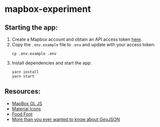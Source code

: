 # mapbox-experiment

## Starting the app:

1. Create a Mapbox account and obtain an API access token [here](https://account.mapbox.com/).
1. Copy the `.env.example` file to `.env` and update with your access token:
   ```
   cp .env.example .env
   ```
1. Install dependencies and start the app:
   ```
   yarn install
   yarn start
   ```

## Resources:

- [MapBox GL JS](https://docs.mapbox.com/mapbox-gl-js/overview/)
- [Material Icons](https://material.io/resources/icons/)
- [Food Font](http://foodfont.com/)
- [More than you ever wanted to know about GeoJSON](https://macwright.org/2015/03/23/geojson-second-bite.html)
